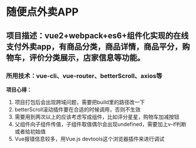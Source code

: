 # 随便点外卖APP
## 项目描述：vue2+webpack+es6+组件化实现的在线支付外卖app，有商品分类，商品详情，商品平分，购物车，评价分类展示，店家信息等功能。
### 所用技术：vue-cli、vue-router、betterScroll、axios等

**项目心得：**
1. 项目打包后会出现跨域问题，需要把build里的路径改一下
2. betterScroll滚动插件要在合适的时候调用，否则不生效
3. 需要用到两次以上的应该考虑写成组件，比如评分星星，购物车加减按钮
4. 父组件向子组件传值，子组件取值偶尔会出现undefined，需要加上v-if判断或者给初始值
5. Vue报错信息较多，用Vue.js devtools这个浏览器插件来进行调试 
